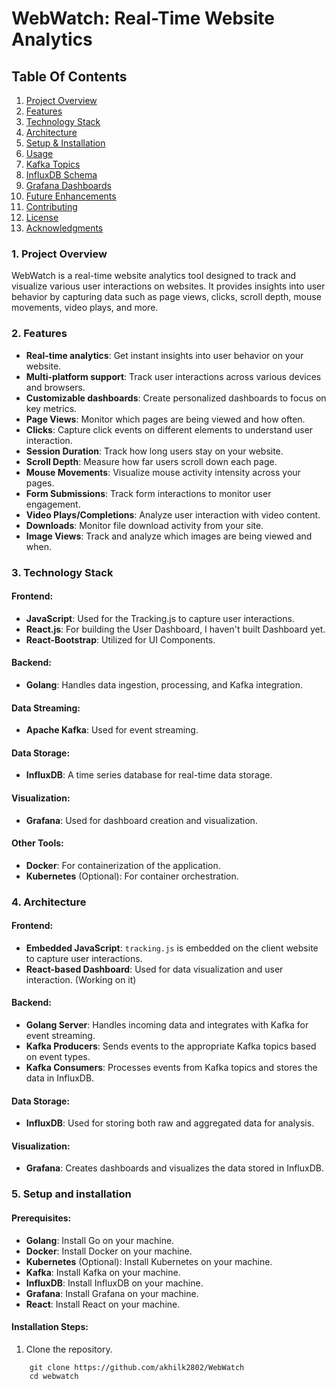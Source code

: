 # WebWatch: Real-Time Website Analytics

## Table Of Contents

1. [Project Overview](#project-overview)
2. [Features](#features)
3. [Technology Stack](#technology-stack)
4. [Architecture](#architecture)
5. [Setup & Installation](#setup--installation)
6. [Usage](#usage)
7. [Kafka Topics](#kafka-topics)
8. [InfluxDB Schema](#influxdb-schema)
9. [Grafana Dashboards](#grafana-dashboards)
10. [Future Enhancements](#future-enhancements)
11. [Contributing](#contributing)
12. [License](#license)
13. [Acknowledgments](#acknowledgments)

### 1. Project Overview

WebWatch is a real-time website analytics tool designed to track and visualize various user interactions on websites. It provides insights into user behavior by capturing data such as page views, clicks, scroll depth, mouse movements, video plays, and more.

### 2. Features

- **Real-time analytics**: Get instant insights into user behavior on your website.
- **Multi-platform support**: Track user interactions across various devices and browsers.
- **Customizable dashboards**: Create personalized dashboards to focus on key metrics.
- **Page Views**: Monitor which pages are being viewed and how often.
- **Clicks**: Capture click events on different elements to understand user interaction.
- **Session Duration**: Track how long users stay on your website.
- **Scroll Depth**: Measure how far users scroll down each page.
- **Mouse Movements**: Visualize mouse activity intensity across your pages.
- **Form Submissions**: Track form interactions to monitor user engagement.
- **Video Plays/Completions**: Analyze user interaction with video content.
- **Downloads**: Monitor file download activity from your site.
- **Image Views**: Track and analyze which images are being viewed and when.

### 3. Technology Stack

#### Frontend:

- **JavaScript**: Used for the Tracking.js to capture user interactions.
- **React.js**: For building the User Dashboard, I haven't built Dashboard yet.
- **React-Bootstrap**: Utilized for UI Components.

#### Backend:

- **Golang**: Handles data ingestion, processing, and Kafka integration.

#### Data Streaming:

- **Apache Kafka**: Used for event streaming.

#### Data Storage:

- **InfluxDB**: A time series database for real-time data storage.

#### Visualization:

- **Grafana**: Used for dashboard creation and visualization.

#### Other Tools:

- **Docker**: For containerization of the application.
- **Kubernetes** (Optional): For container orchestration.

### 4. Architecture

#### Frontend:

- **Embedded JavaScript**: `tracking.js` is embedded on the client website to capture user interactions.
- **React-based Dashboard**: Used for data visualization and user interaction. (Working on it)

#### Backend:

- **Golang Server**: Handles incoming data and integrates with Kafka for event streaming.
- **Kafka Producers**: Sends events to the appropriate Kafka topics based on event types.
- **Kafka Consumers**: Processes events from Kafka topics and stores the data in InfluxDB.

#### Data Storage:

- **InfluxDB**: Used for storing both raw and aggregated data for analysis.

#### Visualization:

- **Grafana**: Creates dashboards and visualizes the data stored in InfluxDB.

### 5. Setup and installation

#### Prerequisites:

- **Golang**: Install Go on your machine.
- **Docker**: Install Docker on your machine.
- **Kubernetes** (Optional): Install Kubernetes on your machine.
- **Kafka**: Install Kafka on your machine.
- **InfluxDB**: Install InfluxDB on your machine.
- **Grafana**: Install Grafana on your machine.
- **React**: Install React on your machine.

#### Installation Steps:

1. Clone the repository.

```
    git clone https://github.com/akhilk2802/WebWatch
    cd webwatch

```
